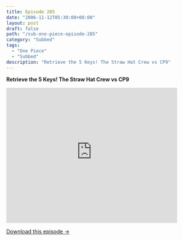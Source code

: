 ```yaml
---
title: Episode 285
date: "2006-11-12T05:30:00+00:00"
layout: post
draft: false
path: "/sub-one-piece-episode-285"
category: "Subbed"
tags:
  - "One Piece"
  - "Subbed"
description: "Retrieve the 5 Keys! The Straw Hat Crew vs CP9"
---
```


**Retrieve the 5 Keys! The Straw Hat Crew vs CP9**

<iframe width="640" height="360" src="https://www.rapidvideo.com/e/FXQHQ3ZUFA" frameborder="0" marginwidth=0 marginheight=0 scrolling=no allowfullscreen style="max-width:90%;"></iframe>

<a href="http://ouo.io/qs/eCodkFEQ?s=https://www.rapidvideo.com/d/FXQHQ3ZUFA" class="styled_a">Download this episode →</a>

